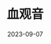 ---
layout: page
title: 血观音
description: >
  故弄玄虚。结果到头来都是为了男人。😅
category: 电影
img: assets/img/movie/2023/xue_guan_yin.webp
star: 3
date: 2023-09-07
---